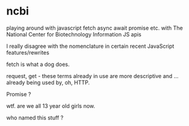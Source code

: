 # ncbi
playing around with javascript fetch async await promise etc. with The National Center for Biotechnology Information  JS apis


I really disagree with the nomenclature in certain recent JavaScript features/rewrites

fetch is what a dog does.  

request, get - these terms already in use are more descriptive and ... already being used by, oh, HTTP.


Promise ?


wtf. are we all 13 year old girls now. 

who named this stuff ?
